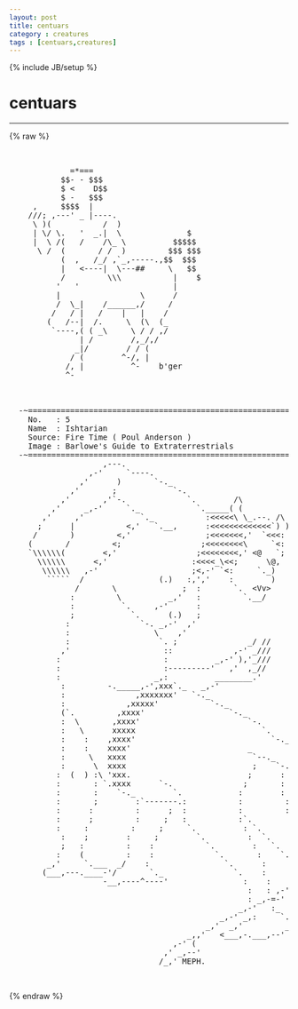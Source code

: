 ```yaml
---
layout: post
title: centuars
category : creatures
tags : [centuars,creatures]
---
```

{% include JB/setup %}
# centuars
---
{% raw %}
<pre>


             =*===
           $$- - $$$
           $ &lt;    D$$
           $ -   $$$
     ,     $$$$  |
    ///; ,---&#039; _ |----.
     \ )(           /  )
     | \/ \.   &#039;  _.|  \              $
     |  \ /(   /    /\_ \          $$$$$
      \ /  (       / /  )         $$$ $$$
           (  ,   /_/ ,`_,-----.,$$  $$$
           |   &lt;----|  \---##     \   $$
           /         \\\           |    $
          &#039;   &#039;                    |
          |                 \      /
          /  \_|    /______,/     /
         /   / |   /    |   |    /
        (   /--|  /.     \  (\  (_
         `----,( ( _\     \ / / ,/
               | /        /,_/,/
              _|/        / / (
             / (        ^-/, |
            /, |          ^-    b&#039;ger
            ^-



  -~============================================================~-
    No.   : 5
    Name  : Ishtarian
    Source: Fire Time ( Poul Anderson )
    Image : Barlowe&#039;s Guide to Extraterrestrials
  -~============================================================~-
                    ,---.
                 ,-&#039;     `----.
               ,&#039;      )       `-._
             ,&#039;       ;            `-.
           ,&#039;       ,&#039;`-.             `.        /\
         ,&#039;     _,-&#039;     `._            `._____( (
       ,&#039;     ,&#039;            `._           :&lt;&lt;&lt;&lt;&lt;\ \_.--. /\
      ;      |           &lt;,&#039;   `.__,      :&lt;&lt;&lt;&lt;&lt;&lt;&lt;&lt;&lt;&lt;&lt;&lt;&lt;`) )
     /       )         &lt;,&#039;                ;&lt;&lt;&lt;&lt;&lt;&lt;&lt;,&#039;  `&lt;&lt;&lt;:
    (       /         &lt;;                 ;&lt;&lt;&lt;&lt;&lt;&lt;&lt;&lt;\     `&lt;:
    `\\\\\\(        &lt;,&#039;                 ;&lt;&lt;&lt;&lt;&lt;&lt;&lt;&lt;,&#039; &lt;@   `;
      \\\\\\      &lt;,&#039;                  :&lt;&lt;&lt;&lt;_\&lt;&lt;;      \@,
       \\\\\\   ,-&#039;                    ;&lt;,-&#039; `&lt;:     `._)
        `````  /                (.)   :,&#039;,&#039;    :        )
              /       \              ;  :       `.  &lt;Vv&gt;
             :         \          _,&#039;   :         `.__/
             :          `.     ,-&#039;      :
             ;            `.      (.)   ;
            :               `-. _,-&#039;  ,&#039;
            :                  \    ,&#039;
            :                   `. ;               _/ //
           ,&#039;                    ::             ,-&#039; _///
          :                      :          _,-&#039; ),&#039;_///
          :                      :---------&#039;   ,&#039;  ,_//
          :                    _,:          ________.&#039;
           :         -._____,-&#039;,xxx`._   _,-&#039;
           :               ,xxxxxxx&#039;   `-._
           :             ,xxxxx&#039;           `-._
           (`.         ,xxxx&#039;                  `-._
           :  \       ,xxxx&#039;                       `-.
           :   \      xxxxx                           `.
           :    :    ,xxxx&#039;                             `-._
           :    :    xxxx&#039;                         _        `.
           :     \   xxxx                           `--._     `.
           :      \  xxxx                           ;    `-.    `.
          :  (  ) :\ &#039;xxx.                         ;      : `-.   `.
          :       : `.xxxx      `-.               ;       :    `.   `.
          :       :    `-._        `.            :        :      `.   :
          :       ;        :`-------.:           :         :       :   :
          :      :         :      ;  :           :         :        :  :
          :      ;         :     ;   :           :`.        `.      :  :
          :     :         :     ;     `.          : `.        :     :  :
           :    ;        :     ;        `.         :  `.       `.   ; ;
           ;   :         :    :           `.        :   `.       : ; ;
          :    (         :    :             `.       :    `.      : ;
        _,&#039;     `.___  _/    :                `.      :     `.   ; ;
       (___,---.____-&#039;/       `._               `.    :       :,&#039;,&#039;:
                    -__,----^----&#039;                :    :    ,-&#039;,&#039;   :
                                                   :   : ,-&#039;,&#039; :    :
                                                   : _,-=-&#039;     :   :
                                                 _,-&#039;   :_    _,:   `._
                                             _,-&#039; _,:     `._,&#039;        )
                                          _,&#039;  _,&#039;         _)_,-.___,-&#039;
                                      _,,&#039;   &lt;___,-.___,--&#039;
                                   ,-&#039; (
                                 ,&#039; _,--&#039;
                                /_,&#039; MEPH.

 </pre>
{% endraw %}
